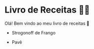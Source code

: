 # Livro de Receitas​ :woman_cook:

Olá! Bem vindo ao meu livro de receitas :wave:

- Strogonoff de Frango

- Pavê
